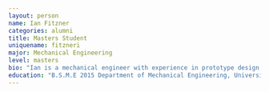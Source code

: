 ```yaml
---
layout: person
name: Ian Fitzner
categories: alumni
title: Masters Student
uniquename: fitzneri
major: Mechanical Engineering
level: masters
bio: "Ian is a mechanical engineer with experience in prototype design and testing.  His technical interests include mechanism design, controls, and sustainability. He was primarily involved with BigANT while affiliated with BIRDS-Lab."
education: "B.S.M.E 2015 Department of Mechanical Engineering, University of Michigan, Ann Arbor"
---
```







